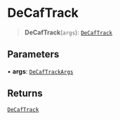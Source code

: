 # DeCafTrack

> **DeCafTrack**(`args`): [`DeCafTrack`](reference/functions/DeCafTrack.md)

## Parameters

• **args**: [`DeCafTrackArgs`](reference/interfaces/DeCafTrackArgs.md)

## Returns

[`DeCafTrack`](reference/functions/DeCafTrack.md)
